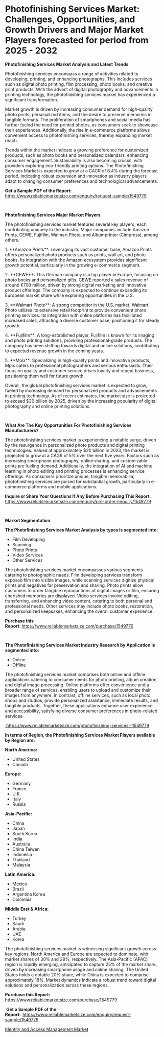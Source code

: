 <p><h1>Photofinishing Services Market: Challenges, Opportunities, and Growth Drivers and Major Market Players forecasted for period from 2025 - 2032</h1></p><p><strong>Photofinishing Services Market Analysis and Latest Trends</strong></p>
<p><p>Photofinishing services encompass a range of activities related to developing, printing, and enhancing photographs. This includes services such as digital photo printing, film processing, photo books, and creative print products. With the advent of digital photography and advancements in printing technology, the photofinishing services market has experienced a significant transformation.</p><p>Market growth is driven by increasing consumer demand for high-quality photo prints, personalized items, and the desire to preserve memories in tangible formats. The proliferation of smartphones and social media has further fueled the need for printed photos, as consumers seek to showcase their experiences. Additionally, the rise in e-commerce platforms allows convenient access to photofinishing services, thereby expanding market reach.</p><p>Trends within the market indicate a growing preference for customized products, such as photo books and personalized calendars, enhancing consumer engagement. Sustainability is also becoming crucial, with providers exploring eco-friendly printing options. The Photofinishing Services Market is expected to grow at a CAGR of 6.4% during the forecast period, indicating robust expansion and innovation as industry players adapt to changing consumer preferences and technological advancements.</p></p>
<p><strong>Get a Sample PDF of the Report:&nbsp;</strong> <a href="https://www.reliablemarketsize.com/enquiry/request-sample/1549779?utm_campaign=3262&utm_medium=2&utm_source=Github&utm_content=ia&utm_term=09032025&utm_id=photofinishing-services">https://www.reliablemarketsize.com/enquiry/request-sample/1549779</a></p>
<p>&nbsp;</p>
<p><strong>Photofinishing Services Major Market Players</strong></p>
<p><p>The photofinishing services market features several key players, each contributing uniquely to the industry. Major companies include Amazon Prints, CEWE, Fujifilm, Walmart Photo, and Albumprinter (Cimpress), among others. </p><p>1. **Amazon Prints**: Leveraging its vast customer base, Amazon Prints offers personalized photo products such as prints, wall art, and photo books. Its integration with the Amazon ecosystem provides significant growth potential, particularly in the growing e-commerce segment. </p><p>2. **CEWE**: This German company is a top player in Europe, focusing on photo books and personalized gifts. CEWE reported a sales revenue of around €700 million, driven by strong digital marketing and innovative product offerings. The company is expected to continue expanding its European market share while exploring opportunities in the U.S. </p><p>3. **Walmart Photo**: A strong competitor in the U.S. market, Walmart Photo utilizes its extensive retail footprint to provide convenient photo printing services. Its integration with online platforms has facilitated increased sales, attracting a diverse customer base, positioning it for steady growth.</p><p>4. **Fujifilm**: A long-established player, Fujifilm is known for its imaging and photo printing solutions, providing professional-grade products. The company has been shifting towards digital and online solutions, contributing to expected revenue growth in the coming years.</p><p>5. **Mpix**: Specializing in high-quality prints and innovative products, Mpix caters to professional photographers and serious enthusiasts. Their focus on quality and customer service drives loyalty and repeat business, positioning them well for future growth.</p><p>Overall, the global photofinishing services market is expected to grow, fueled by increasing demand for personalized products and advancements in printing technology. As of recent estimates, the market size is projected to exceed $30 billion by 2025, driven by the increasing popularity of digital photography and online printing solutions.</p></p>
<p>&nbsp;</p>
<p><strong>What Are The Key Opportunities For Photofinishing Services Manufacturers?</strong></p>
<p><p>The photofinishing services market is experiencing a notable surge, driven by the resurgence in personalized photo products and digital printing technologies. Valued at approximately $20 billion in 2023, the market is projected to grow at a CAGR of 5% over the next five years. Factors such as increasing smartphone photography, online sharing, and customizable prints are fueling demand. Additionally, the integration of AI and machine learning in photo editing and printing processes is enhancing service offerings. As consumers prioritize unique, tangible memorabilia, photofinishing services are poised for substantial growth, particularly in e-commerce platforms and mobile applications.</p></p>
<p><strong>Inquire or Share Your Questions If Any Before Purchasing This Report:</strong> <a href="https://www.reliablemarketsize.com/enquiry/pre-order-enquiry/1549779?utm_campaign=3262&utm_medium=2&utm_source=Github&utm_content=ia&utm_term=09032025&utm_id=photofinishing-services">https://www.reliablemarketsize.com/enquiry/pre-order-enquiry/1549779</a></p>
<p>&nbsp;</p>
<p><strong>Market Segmentation</strong></p>
<p><strong>The Photofinishing Services Market Analysis by types is segmented into:</strong></p>
<p><ul><li>Film Developing</li><li>Scanning</li><li>Photo Prints</li><li>Video Services</li><li>Other Services</li></ul></p>
<p><p>The photofinishing services market encompasses various segments catering to photographic needs. Film developing services transform exposed film into visible images, while scanning services digitize physical prints and negatives for preservation and sharing. Photo prints allow customers to order tangible reproductions of digital images or film, ensuring cherished memories are displayed. Video services involve editing, transferring, and enhancing video content, catering to both personal and professional needs. Other services may include photo books, restoration, and personalized keepsakes, enhancing the overall customer experience.</p></p>
<p><strong>Purchase this Report:&nbsp;</strong><a href="https://www.reliablemarketsize.com/purchase/1549779?utm_campaign=3262&utm_medium=2&utm_source=Github&utm_content=ia&utm_term=09032025&utm_id=photofinishing-services">https://www.reliablemarketsize.com/purchase/1549779</a></p>
<p>&nbsp;</p>
<p><strong>The Photofinishing Services Market Industry Research by Application is segmented into:</strong></p>
<p><ul><li>Online</li><li>Offline</li></ul></p>
<p><p>The photofinishing services market comprises both online and offline applications catering to consumer needs for photo printing, album creation, and digital image processing. Online platforms offer convenience and a broader range of services, enabling users to upload and customize their images from anywhere. In contrast, offline services, such as local photo shops and studios, provide personalized assistance, immediate results, and tangible products. Together, these applications enhance user experience and accessibility, satisfying diverse consumer preferences in photo-related services.</p></p>
<p><a href="https://www.reliablemarketsize.com/photofinishing-services-r1549779?utm_campaign=3262&utm_medium=2&utm_source=Github&utm_content=ia&utm_term=09032025&utm_id=photofinishing-services">&nbsp;https://www.reliablemarketsize.com/photofinishing-services-r1549779</a></p>
<p><strong>In terms of Region, the Photofinishing Services Market Players available by Region are:</strong></p>
<p>
    <p> <strong> North America: </strong>
        <ul>
            <li>United States</li>
            <li>Canada</li>
        </ul>
        </p> 
    <p> <strong> Europe: </strong>
        <ul>
            <li>Germany</li>
            <li>France</li>
            <li>U.K.</li>
            <li>Italy</li>
            <li>Russia</li>
        </ul>
        </p> 
    <p> <strong> Asia-Pacific: </strong>
        <ul>
            <li>China</li>
            <li>Japan</li>
            <li>South Korea</li>
            <li>India</li>
            <li>Australia</li>
            <li>China Taiwan</li>
            <li>Indonesia</li>
            <li>Thailand</li>
            <li>Malaysia</li>
        </ul>
        </p> 
    <p> <strong> Latin America: </strong>
        <ul>
            <li>Mexico</li>
            <li>Brazil</li>
            <li>Argentina Korea</li>
            <li>Colombia</li>
        </ul>
        </p> 
    <p> <strong> Middle East & Africa: </strong>
        <ul>
            <li>Turkey</li>
            <li>Saudi</li>
            <li>Arabia</li>
            <li>UAE</li>
            <li>Korea</li>
        </ul>
    </p>
    </p>
<p><p>The photofinishing services market is witnessing significant growth across key regions. North America and Europe are expected to dominate, with market shares of 30% and 28%, respectively. The Asia-Pacific (APAC) region is rapidly emerging, anticipated to capture 25% of the market share, driven by increasing smartphone usage and online sharing. The United States holds a notable 20% share, while China is expected to comprise approximately 18%. Market dynamics indicate a robust trend toward digital solutions and personalization across these regions.</p></p>
<p><strong>Purchase this Report: </strong><a href="https://www.reliablemarketsize.com/purchase/1549779?utm_campaign=3262&utm_medium=2&utm_source=Github&utm_content=ia&utm_term=09032025&utm_id=photofinishing-services">https://www.reliablemarketsize.com/purchase/1549779</a></p>
<p>&nbsp;<strong>Get a Sample PDF of the Report:&nbsp;&nbsp;</strong><a href="https://www.reliablemarketsize.com/enquiry/request-sample/1549779?utm_campaign=3262&utm_medium=2&utm_source=Github&utm_content=ia&utm_term=09032025&utm_id=photofinishing-services">https://www.reliablemarketsize.com/enquiry/request-sample/1549779</a></p>
<p><strong></strong></p>
<p><p><a href="https://github.com/rosalinebhakta48/Market-Research-Report-List-1/blob/main/identity-and-access-management-market.md?utm_campaign=3262&utm_medium=2&utm_source=Github&utm_content=ia&utm_term=09032025&utm_id=photofinishing-services">Identity and Access Management Market</a></p></p>